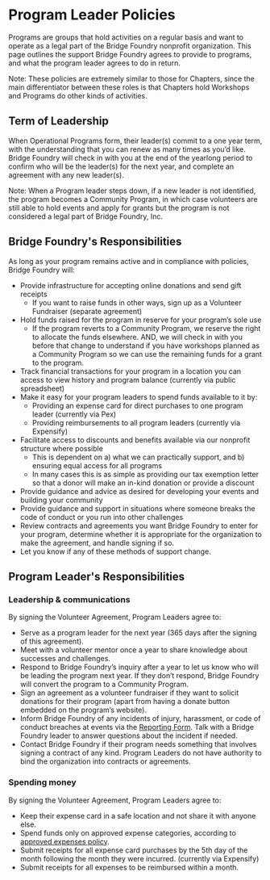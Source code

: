 # Program Leader Policies

Programs are groups that hold activities on a regular basis and want to operate as a legal part of the Bridge Foundry nonprofit organization. This page outlines the support Bridge Foundry agrees to provide to programs, and what the program leader agrees to do in return. 

Note: These policies are extremely similar to those for Chapters, since the main differentiator between these roles is that Chapters hold Workshops and Programs do other kinds of activities.

## Term of Leadership
When Operational Programs form, their leader(s) commit to a one year term, with the understanding that you can renew as many times as you’d like. Bridge Foundry will check in with you at the end of the yearlong period to confirm who will be the leader(s) for the next year, and complete an agreement with any new leader(s). 

Note: When a Program leader steps down, if a new leader is not identified, the program becomes a Community Program, in which case volunteers are still able to hold events and apply for grants but the program is not considered a legal part of Bridge Foundry, Inc.

## Bridge Foundry's Responsibilities
As long as your program remains active and in compliance with policies, Bridge Foundry will:
* Provide infrastructure for accepting online donations and send gift receipts 
  * If you want to raise funds in other ways, sign up as a Volunteer Fundraiser (separate agreement)
* Hold funds raised for the program in reserve for your program’s sole use
  * If the program reverts to a Community Program, we reserve the right to allocate the funds elsewhere. AND, we will check in with you before that change to understand if you have workshops planned as a Community Program so we can use the remaining funds for a grant to the program. 
* Track financial transactions for your program in a location you can access to view history and program balance (currently via public spreadsheet)
* Make it easy for your program leaders to spend funds available to it by:
  * Providing an expense card for direct purchases to one program leader (currently via Pex)
  * Providing reimbursements to all program leaders (currently via Expensify)
* Facilitate access to discounts and benefits available via our nonprofit structure where possible
  * This is dependent on a) what we can practically support, and b) ensuring equal access for all programs
  * In many cases this is as simple as providing our tax exemption letter so that a donor will make an in-kind donation or provide a discount
* Provide guidance and advice as desired for developing your events and building your community
* Provide guidance and support in situations where someone breaks the code of conduct or you run into other challenges 
* Review contracts and agreements you want Bridge Foundry to enter for your program, determine whether it is appropriate for the organization to make the agreement, and handle signing if so.
* Let you know if any of these methods of support change. 

## Program Leader's Responsibilities
### Leadership & communications
By signing the Volunteer Agreement, Program Leaders agree to:
* Serve as a program leader for the next year (365 days after the signing of this agreement).
* Meet with a volunteer mentor once a year to share knowledge about successes and challenges.
* Respond to Bridge Foundry’s inquiry after a year to let us know who will be leading the program next year. If they don’t respond, Bridge Foundry will convert the program to a Community Program.
* Sign an agreement as a volunteer fundraiser if they want to solicit donations for their program (apart from having a donate button embedded on the program’s website).
* Inform Bridge Foundry of any incidents of injury, harassment, or code of conduct breaches at events via the [Reporting Form](https://docs.google.com/forms/d/e/1FAIpQLSe19euBU-pMEDpJEzyvQF32ob0JzvA1dMnDI3uW2FluNMrOIQ/viewform?usp=sf_link). Talk with a Bridge Foundry leader to answer questions about the incident if needed.
* Contact Bridge Foundry if their program needs something that involves signing a contract of any kind. Program Leaders do not have authority to bind the organization into contracts or agreements. 

### Spending money
By signing the Volunteer Agreement, Program Leaders agree to:
* Keep their expense card in a safe location and not share it with anyone else.
* Spend funds only on approved expense categories, according to [approved expenses policy](https://rebrand.ly/bf-approved-expenses-policy).
* Submit receipts for all expense card purchases by the 5th day of the month following the month they were incurred. (currently via Expensify)
* Submit receipts for all expenses to be reimbursed within a month.
